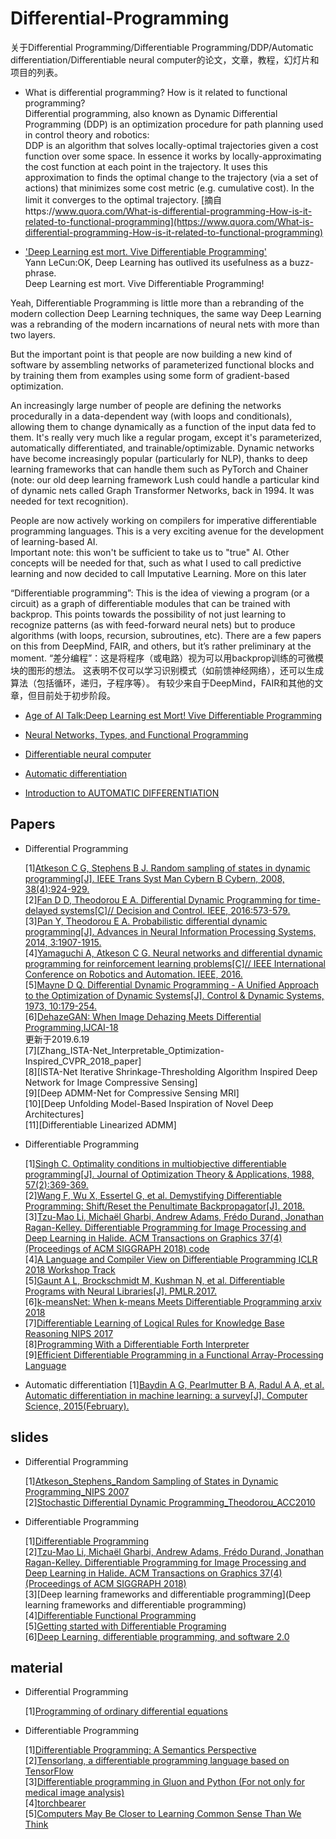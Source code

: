 # Differential-Programming

关于Differential Programming/Differentiable Programming/DDP/Automatic differentiation/Differentiable neural computer的论文，文章，教程，幻灯片和项目的列表。<br>
* What is differential programming? How is it related to functional programming?<br>
  Differential programming, also known as Dynamic Differential Programming (DDP) is an optimization procedure for path planning used in control theory and robotics:<br>
  DDP is an algorithm that solves locally-optimal trajectories given a cost function over some space. In essence it works by locally-approximating the cost function at each point in the trajectory. It uses this approximation to finds the optimal change to the trajectory (via a set of actions) that minimizes some cost metric (e.g. cumulative cost). In the limit it converges to the optimal trajectory. [摘自https://www.quora.com/What-is-differential-programming-How-is-it-related-to-functional-programming](https://www.quora.com/What-is-differential-programming-How-is-it-related-to-functional-programming)
  
* ['Deep Learning est mort. Vive Differentiable Programming'](https://techburst.io/deep-learning-est-mort-vive-differentiable-programming-5060d3c55074)<br>
Yann LeCun:OK, Deep Learning has outlived its usefulness as a buzz-phrase.<br>
Deep Learning est mort. Vive Differentiable Programming!<br>

Yeah, Differentiable Programming is little more than a rebranding of the modern collection Deep Learning techniques, the same way Deep Learning was a rebranding of the modern incarnations of neural nets with more than two layers.<br>

But the important point is that people are now building a new kind of software by assembling networks of parameterized functional blocks and by training them from examples using some form of gradient-based optimization.<br>

An increasingly large number of people are defining the networks procedurally in a data-dependent way (with loops and conditionals), allowing them to change dynamically as a function of the input data fed to them. It's really very much like a regular progam, except it's parameterized, automatically differentiated, and trainable/optimizable. Dynamic networks have become increasingly popular (particularly for NLP), thanks to deep learning frameworks that can handle them such as PyTorch and Chainer (note: our old deep learning framework Lush could handle a particular kind of dynamic nets called Graph Transformer Networks, back in 1994. It was needed for text recognition).<br>

People are now actively working on compilers for imperative differentiable programming languages. This is a very exciting avenue for the development of learning-based AI.<br>
Important note: this won't be sufficient to take us to "true" AI. Other concepts will be needed for that, such as what I used to call predictive learning and now decided to call Imputative Learning. More on this later<br>

“Differentiable programming”: This is the idea of viewing a program (or a circuit) as a graph of differentiable modules that can be trained with backprop. This points towards the possibility of not just learning to recognize patterns (as with feed-forward neural nets) but to produce algorithms (with loops, recursion, subroutines, etc). There are a few papers on this from DeepMind, FAIR, and others, but it’s rather preliminary at the moment.
“差分编程”：这是将程序（或电路）视为可以用backprop训练的可微模块的图形的想法。 这表明不仅可以学习识别模式（如前馈神经网络），还可以生成算法（包括循环，递归，子程序等）。 有较少来自于DeepMind，FAIR和其他的文章，但目前处于初步阶段。

* [Age of AI Talk:Deep Learning est Mort! Vive Differentiable Programming](https://medium.com/amplify-partners/age-of-ai-talk-deep-learning-est-morte-vive-differentiable-programming-6b1a1c9800d8)<br>

* [Neural Networks, Types, and Functional Programming](http://colah.github.io/posts/2015-09-NN-Types-FP/)<br>
* [Differentiable neural computer](https://en.wikipedia.org/wiki/Differentiable_neural_computer)<br>
* [Automatic differentiation](https://en.m.wikipedia.org/wiki/Automatic_differentiation)<br>
* [Introduction to AUTOMATIC DIFFERENTIATION](https://alexey.radul.name/ideas/2013/introduction-to-automatic-differentiation/)


Papers
-------
* Differential Programming

  [1][Atkeson C G, Stephens B J. Random sampling of states in dynamic programming[J]. IEEE Trans Syst Man Cybern B Cybern, 2008, 38(4):924-929.](https://ieeexplore.ieee.org/document/4559368/citations)<br>
  [2][Fan D D, Theodorou E A. Differential Dynamic Programming for time-delayed systems[C]// Decision and Control. IEEE, 2016:573-579.](https://doi.org/10.1109/CDC.2016.7798330)<br>
  [3][Pan Y, Theodorou E A. Probabilistic differential dynamic programming[J]. Advances in Neural Information Processing Systems, 2014, 3:1907-1915.](https://papers.nips.cc/paper/5248-probabilistic-differential-dynamic-programming)<br>
  [4][Yamaguchi A, Atkeson C G. Neural networks and differential dynamic programming for reinforcement learning problems[C]// IEEE International Conference on Robotics and Automation. IEEE, 2016.](https://doi.org/10.1109/ICRA.2016.7487755)<br>
  [5][Mayne D Q. Differential Dynamic Programming - A Unified Approach to the Optimization of Dynamic Systems[J]. Control & Dynamic Systems, 1973, 10:179-254.](https://doi.org/10.1016/B978-0-12-012710-8.50010-8)<br>
  [6][DehazeGAN: When Image Dehazing Meets Differential Programming,IJCAI-18 ](https://doi.org/10.24963/ijcai.2018/172)<br>
更新于2019.6.19<br>
  [7][Zhang_ISTA-Net_Interpretable_Optimization-Inspired_CVPR_2018_paper]<br>
  [8][ISTA-Net Iterative Shrinkage-Thresholding Algorithm Inspired Deep Network for Image Compressive Sensing]<br>
  [9][Deep ADMM-Net for Compressive Sensing MRI]<br>
  [10][Deep Unfolding Model-Based Inspiration of Novel Deep Architectures]<br>
  [11][Differentiable Linearized ADMM]<br>
* Differentiable Programming
 
  [1][Singh C. Optimality conditions in multiobjective differentiable programming[J]. Journal of Optimization Theory & Applications, 1988, 57(2):369-369.](https://doi.org/10.1007/BF00938820)<br>
  [2][Wang F, Wu X, Essertel G, et al. Demystifying Differentiable Programming: Shift/Reset the Penultimate Backpropagator[J]. 2018.](https://arxiv.org/abs/1803.10228)<br>
  [3][Tzu-Mao Li, Michaël Gharbi, Andrew Adams, Frédo Durand, Jonathan Ragan-Kelley. Differentiable Programming for Image Processing and Deep Learning in Halide. ACM Transactions on Graphics 37(4) (Proceedings of ACM SIGGRAPH 2018) ](https://people.csail.mit.edu/tzumao/gradient_halide/)[code](https://github.com/jrk/gradient-halide)<br>
  [4][A Language and Compiler View on Differentiable Programming ICLR 2018 Workshop Track ](https://openreview.net/forum?id=SJxJtYkPG)<br>
  [5][Gaunt A L, Brockschmidt M, Kushman N, et al. Differentiable Programs with Neural Libraries[J]. PMLR.2017.](http://proceedings.mlr.press/v70/gaunt17a.html)<br>
  [6][k-meansNet: When k-means Meets Differentiable Programming arxiv 2018](https://arxiv.org/pdf/1808.07292v1.pdf)<br>
  [7][Differentiable Learning of Logical Rules for Knowledge Base Reasoning NIPS 2017](https://papers.nips.cc/paper/6826-differentiable-learning-of-logical-rules-for-knowledge-base-reasoning.pdf)<br>
  [8][Programming With a Differentiable Forth Interpreter](https://openreview.net/pdf?id=HkJq1Ocxl)<br>
  [9][Efficient Differentiable Programming in a Functional Array-Processing Language](https://arxiv.org/abs/1806.02136)<br>
  
 * Automatic differentiation
 [1][Baydin A G, Pearlmutter B A, Radul A A, et al. Automatic differentiation in machine learning: a survey[J]. Computer Science, 2015(February).](https://arxiv.org/abs/1502.05767)<br>

  
slides
-------
* Differential Programming

  [1][Atkeson_Stephens_Random Sampling of States in Dynamic Programming_NIPS 2007](https://pdfs.semanticscholar.org/presentation/9b05/8eb3539b894d1433113f7f6fee8b8e337a7e.pdf)<br>
  [2][Stochastic Differential Dynamic Programming_Theodorou_ACC2010](https://homes.cs.washington.edu/~todorov/papers/TheodorouACC10.pdf)<br>
  
* Differentiable Programming

  [1][Differentiable Programming](https://www.cs.nuim.ie/~gunes/files/Baydin-MSR-Slides-20160201.pdf)<br>
  [2][Tzu-Mao Li, Michaël Gharbi, Andrew Adams, Frédo Durand, Jonathan Ragan-Kelley. Differentiable Programming for Image Processing and Deep Learning in Halide. ACM Transactions on Graphics 37(4) (Proceedings of ACM SIGGRAPH 2018) ](https://people.csail.mit.edu/tzumao/gradient_halide/)<br>
  [3][Deep learning frameworks and differentiable programming](Deep learning frameworks and differentiable programming)<br>
  [4][Differentiable Functional Programming](http://www.robots.ox.ac.uk/~gunes/assets/pdf/baydin-2016-slides-functionallondoners.pdf)<br>
  [5][Getting started with Differentiable Programing](http://nramm.nysbc.org/wp-content/uploads/2018/04/nramm_tegunov.pdf)<br>
  [6][Deep Learning, differentiable programming, and software 2.0](http://dic.uqam.ca/upload/files/seminaires/Deep%20Learning%20and%20Differentiable%20programming.pdf)<br>
  
  
material
-------
* Differential Programming

  [1][Programming of ordinary differential equations](http://hplgit.github.io/primer.html/doc/pub/ode2/ode2-readable.html)<br>
  
* Differentiable Programming

  [1][Differentiable Programming: A Semantics Perspective](https://barghouthi.github.io/2018/05/01/differentiable-programming/)<br>
  [2][Tensorlang, a differentiable programming language based on TensorFlow](https://github.com/tensorlang/tensorlang)<br>
  [3][Differentiable programming in Gluon and Python (For not only for medical image analysis)](https://github.com/jmargeta/PyConSK2018)<br>
  [4][torchbearer](https://github.com/ecs-vlc/torchbearer)<br>
  [5][Computers May Be Closer to Learning Common Sense Than We Think](https://www.huffingtonpost.com/quora/computers-may-be-closer-t_b_11318132.html)<br>
